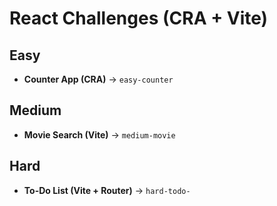 # React Challenges (CRA + Vite)

## Easy
- **Counter App (CRA)** → `easy-counter`

## Medium
- **Movie Search (Vite)** → `medium-movie`

## Hard
- **To-Do List (Vite + Router)** → `hard-todo-`
